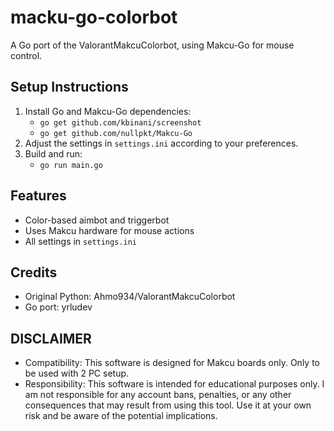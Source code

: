 # macku-go-colorbot

A Go port of the ValorantMakcuColorbot, using Makcu-Go for mouse control.

## Setup Instructions

1. Install Go and Makcu-Go dependencies:
	- `go get github.com/kbinani/screenshot`
	- `go get github.com/nullpkt/Makcu-Go`
2. Adjust the settings in `settings.ini` according to your preferences.
3. Build and run:
	- `go run main.go`

## Features
- Color-based aimbot and triggerbot
- Uses Makcu hardware for mouse actions
- All settings in `settings.ini`

## Credits
- Original Python: Ahmo934/ValorantMakcuColorbot
- Go port: yrludev

## DISCLAIMER

- Compatibility: This software is designed for Makcu boards only. Only to be used with 2 PC setup.
- Responsibility: This software is intended for educational purposes only. I am not responsible for any account bans, penalties, or any other consequences that may result from using this tool. Use it at your own risk and be aware of the potential implications.
